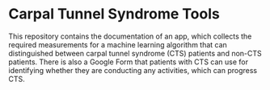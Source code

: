 # Carpal Tunnel Syndrome Tools


This repository contains the documentation of an app, which collects the required measurements for a machine learning algorithm that can distinguished between carpal tunnel syndrome (CTS) patients and non-CTS patients. There is also a Google Form that patients with CTS can use for identifying whether they are conducting any activities, which can progress CTS. 
